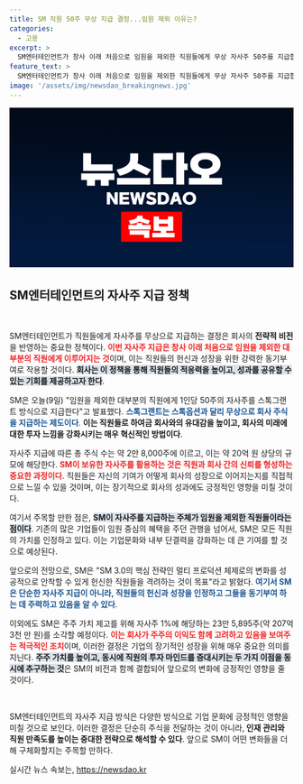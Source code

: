 ```yaml
---
title: SM 직원 50주 무상 지급 결정...임원 제외 이유는?
categories:
  - 고용
excerpt: >
  SM엔터테인먼트가 창사 이래 처음으로 임원을 제외한 직원들에게 무상 자사주 50주를 지급합니다! 이는 직원 격려와 향후 성장 동기부여를 위한 전략으로, 고액 자사주 소각 계획도 포함되어 있습니다.
feature_text: >
  SM엔터테인먼트가 창사 이래 처음으로 임원을 제외한 직원들에게 무상 자사주 50주를 지급합니다! 이는 직원 격려와 향후 성장 동기부여를 위한 전략으로, 고액 자사주 소각 계획도 포함되어 있습니다.
image: '/assets/img/newsdao_breakingnews.jpg'
---
```


<p><img src="/assets/img/newsdao_breakingnews.jpg" alt="flaretime 속보" /></p>

<h2 data-ke-size="size26">SM엔터테인먼트의 자사주 지급 정책</h2>

<p data-ke-size="size16">&nbsp;</p>

<p>SM엔터테인먼트가 직원들에게 자사주를 무상으로 지급하는 결정은 회사의 <b>전략적 비전</b>을 반영하는 중요한 정책이다. <b><span style="color: #ee2323;">이번 자사주 지급은 창사 이래 처음으로 임원을 제외한 대부분의 직원에게 이루어지는 것</span></b>이며, 이는 직원들의 헌신과 성장을 위한 강력한 동기부여로 작용할 것이다. <b><span style="background-color: #21538527;">회사는 이 정책을 통해 직원들의 적응력을 높이고, 성과를 공유할 수 있는 기회를 제공하고자 한다</span></b>.</p>

<p>SM은 오늘(9일) "임원을 제외한 대부분의 직원에게 1인당 50주의 자사주를 스톡그랜트 방식으로 지급한다"고 발표했다. <b><span style="color: #1a5490;">스톡그랜트는 스톡옵션과 달리 무상으로 회사 주식을 지급하는 제도이다</span></b>. <b>이는 직원들로 하여금 회사와의 유대감을 높이고, 회사의 미래에 대한 투자 느낌을 강화시키는 매우 혁신적인 방법이다</b>. </p>

<p>자사주 지급에 따른 총 주식 수는 약 2만 8,000주에 이르고, 이는 약 20억 원 상당의 규모에 해당한다. <b><span style="color: #ee2323;">SM이 보유한 자사주를 활용하는 것은 직원과 회사 간의 신뢰를 형성하는 중요한 과정이다</span></b>. 직원들은 자신의 기여가 어떻게 회사의 성장으로 이어지는지를 직접적으로 느낄 수 있을 것이며, 이는 장기적으로 회사의 성과에도 긍정적인 영향을 미칠 것이다. </p>

<p>여기서 주목할 만한 점은, <b><span style="background-color: #21538527;">SM이 자사주를 지급하는 주체가 임원을 제외한 직원들이라는 점이다</span></b>. 기존의 많은 기업들이 임원 중심의 혜택을 주던 관행을 넘어서, SM은 모든 직원의 가치를 인정하고 있다. 이는 기업문화와 내부 단결력을 강화하는 데 큰 기여를 할 것으로 예상된다.</p>

<p>앞으로의 전망으로, SM은 "SM 3.0의 핵심 전략인 멀티 프로덕션 체제로의 변화를 성공적으로 안착할 수 있게 헌신한 직원들을 격려하는 것이 목표"라고 밝혔다. <b><span style="color: #1a5490;">여기서 SM은 단순한 자사주 지급이 아니라, 직원들의 헌신과 성장을 인정하고 그들을 동기부여 하는 데 주력하고 있음을 알 수 있다</span></b>. </p>

<p>이외에도 SM은 주주 가치 제고를 위해 자사주 1%에 해당하는 23만 5,895주(약 207억 3천 만 원)를 소각할 예정이다. <b><span style="color: #ee2323;">이는 회사가 주주의 이익도 함께 고려하고 있음을 보여주는 적극적인 조치</span></b>이며, 이러한 결정은 기업의 장기적인 성장을 위해 매우 중요한 의미를 지닌다. <b><span style="background-color: #21538527;">주주 가치를 높이고, 동시에 직원의 투자 마인드를 증대시키는 두 가지 이점을 동시에 추구하는 것</span></b>은 SM의 비전과 함께 결합되어 앞으로의 변화에 긍정적인 영향을 줄 것이다. </p>

<p data-ke-size="size16">&nbsp;</p>

<p>SM엔터테인먼트의 자사주 지급 방식은 다양한 방식으로 기업 문화에 긍정적인 영향을 미칠 것으로 보인다. 이러한 결정은 단순히 주식을 전달하는 것이 아니라,<b> 인재 관리와 직원 만족도를 높이는 중대한 전략으로 해석할 수 있다</b>. 앞으로 SM이 어떤 변화들을 더해 구체화할지는 주목할 만하다. </p>
실시간 뉴스 속보는, <a href="https://newsdao.kr" rel="dofollow">https://newsdao.kr</a>


